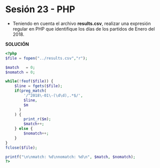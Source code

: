 # Sesión 23 - PHP

* Teniendo en cuenta el archivo **results.csv**, realizar una expresión regular en PHP que identifique los días de los partidos de Enero del 2018.

**SOLUCIÓN**

```php
<?php
$file = fopen("../results.csv","r");

$match   = 0;
$nomatch = 0;

while(!feof($file)) {
    $line = fgets($file);
    if(preg_match(
        '/^2018\-01\-(\d\d),.*$/',
        $line,
        $m
      )
    ) {
        print_r($m);
        $match++;
    } else {
        $nomatch++;
    }
}
fclose($file);

printf("\n\nmatch: %d\nnomatch: %d\n", $match, $nomatch);
?>
```